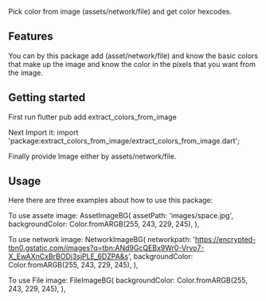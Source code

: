 <!--
This README describes the package. If you publish this package to pub.dev,
this README's contents appear on the landing page for your package.

For information about how to write a good package README, see the guide for
[writing package pages](https://dart.dev/guides/libraries/writing-package-pages).

For general information about developing packages, see the Dart guide for
[creating packages](https://dart.dev/guides/libraries/create-library-packages)
and the Flutter guide for
[developing packages and plugins](https://flutter.dev/developing-packages).
-->

Pick color from image (assets/network/file) and get color hexcodes.

## Features

You can by this package add (asset/network/file) and know the basic colors that make up the image and know the color in the pixels that you want from the image.

## Getting started

First run flutter pub add extract_colors_from_image

Next Import it:
import 'package:extract_colors_from_image/extract_colors_from_image.dart';

Finally provide Image either by assets/network/file.

## Usage

Here there are three examples about how to use this package:

To use assete image:
    AssetImageBG(
        assetPath: 'images/space.jpg',
        backgroundColor: Color.fromARGB(255, 243, 229, 245),
    ),

To use network image:
    NetworkImageBG(
        networkpath:
            'https://encrypted-tbn0.gstatic.com/images?q=tbn:ANd9GcQEBx9Wr0-Vrvo7-X_EwAXnCxBrBODj3sjPLE_6DZPA&s',
        backgroundColor: Color.fromARGB(255, 243, 229, 245),
    ),

To use File image:
   FileImageBG(
        backgroundColor: Color.fromARGB(255, 243, 229, 245),
    ),


